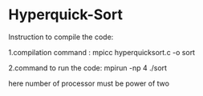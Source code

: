 # Hyperquick-Sort
Instruction to compile the code:

1.compilation command :
mpicc hyperquicksort.c -o sort

2.command to run the code:
mpirun -np 4 ./sort

here number of processor must be power of two

